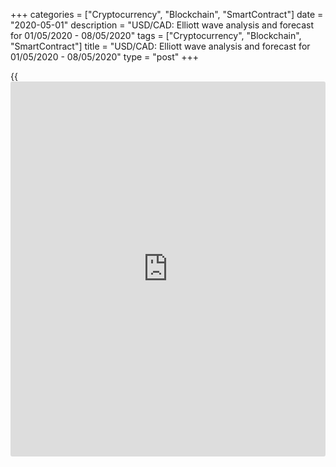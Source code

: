 +++
categories = ["Cryptocurrency", "Blockchain", "SmartContract"]
date = "2020-05-01"
description = "USD/CAD: Elliott wave analysis and forecast for 01/05/2020 - 08/05/2020"
tags = ["Cryptocurrency", "Blockchain", "SmartContract"]
title = "USD/CAD: Elliott wave analysis and forecast for 01/05/2020 - 08/05/2020"
type = "post"
+++

{{<iframe id="large-banner" src="https://www.bounty.group/#slide=1.0" width="100%" height="600" scrolling="no" style="border: 0px solid rgb(216, 221, 230); border-radius: 3px;">}}

May 1, 2020

May 1, 2020

USD/CAD: Elliott wave analysis and forecast for 01/05/2020 –
08/05/2020Alex Geuta

## [USD/CAD][1] remains likely to fall. Estimated pivot point is at a
level of 1.4123.

 **Main scenario:** Consider short positions from corrections below the
level of 1.4123 with a target of 1.3788 – 1.3598.

 **Alternative scenario:** ****breakout and consolidation above the
level of 1.4123 will allow the pair to continue rising to the levels of
1.4275 – 1.4562.

 **Analysis:** On the D1 time frame, supposedly, a descending correction
finished developing in the form of second wave of larger degree (2), and
wave (3) started forming. Supposedly, the first counter-trend wave of
smaller degree 1 of (3) formed and a descending correction is developing
in the form of wave 2 of (3) on the H4 time frame. On the H1 time-frame,
apparently, wave a of 2 formed, wave b of 2 finished developing and wave
c of 2 is forming, with local correction (iv) of c of 2 nearing
completion inside. If the presumption is correct, the pair will continue
to drop to the levels of 1.3788 – 1.3598. The level of 1.4123 is
critical in this scenario as the breakout will enable the pair to
continue rising to the levels of 1.4275 – 1.4562.

![LiteForex: USD/CAD: Elliott wave analysis and forecast for 01/05/2020
– 08/05/2020][2]

* * *

![LiteForex: USD/CAD: Elliott wave analysis and forecast for 01/05/2020
– 08/05/2020][3]

* * *

![LiteForex: USD/CAD: Elliott wave analysis and forecast for 01/05/2020
– 08/05/2020][4]

* * *

P.S. Did you like my article? Share it in social networks: it will be
the best “thank you" :)

Ask me questions and comment below. I’ll be glad to answer your
questions and give necessary explanations.

 **Useful links:**

  * I recommend trying to trade with a reliable broker [here][5]. The system allows you to trade by yourself or copy successful traders from all across the globe.
  * Use my promo-code BLOG for getting deposit bonus 50% on LiteForex platform. Just enter this code in the appropriate field while [depositing][6] your trading account.
  * Telegram channel with high-quality analytics, Forex reviews, training articles, and other useful things for traders <t.me/liteforex>

## Price chart of USDCAD in real time mode

![USD/CAD: Elliott wave analysis and forecast for 01/05/2020 –
08/05/2020][7]

The content of this article reflects the author’s opinion and does not
necessarily reflect the official position of LiteForex. The material
published on this page is provided for informational purposes only and
should not be considered as the provision of investment advice for the
purposes of Directive 2004/39/EC.

Rate this article:

{{value}}

( {{count}} {{title}} )

   1. my.liteforex.com/trading/chart?symbol=USDCAD
   2. cdn.liteforex.com/cache/uploads/blog_post/wave-analisys/01-05-2020/USDCADH1.png?w=30&s=a2270674b8b10a2761601a6225f900a9
   3. cdn.liteforex.com/cache/uploads/blog_post/wave-analisys/01-05-2020/USDCADH4.png?w=30&s=146c4e9e999adbfb7a1ebc1517744992
   4. cdn.liteforex.com/cache/uploads/blog_post/wave-analisys/01-05-2020/USDCADDaily.png?w=30&s=be81200be4efba531376c8b2ad2ed6da
   5. my.liteforex.com/?category=analysts-opinions&slug=usdcad-elliott-wave-analysis-and-forecast-for-01052020---08052020&openPopup=%2Fregistration%2Fpopup&utm_source=blog&utm_medium=article&utm_campaign=bonus
   6. my.liteforex.com/deposit/?category=analysts-opinions&slug=usdcad-elliott-wave-analysis-and-forecast-for-01052020---08052020&promo_code=BLOG&utm_source=blog&utm_medium=article&utm_campaign=bonus
   7. cdn.liteforex.com/cache/uploads/blog_post/wave-analisys/Previews-elliot-waves/usdcad-elliott-wave-analysis-liteforex-blog-preview.jpeg?q=75&w=1000&s=2a81191a92f70811bd01d7e0f40396a6